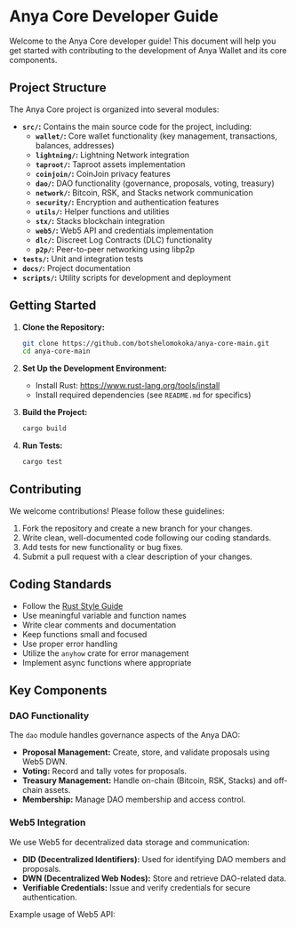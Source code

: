 # Anya Core Developer Guide

Welcome to the Anya Core developer guide! This document will help you get started with contributing to the development of Anya Wallet and its core components.

## Project Structure

The Anya Core project is organized into several modules:

* **`src/`:** Contains the main source code for the project, including:
  * **`wallet/`:**    Core wallet functionality (key management, transactions, balances, addresses)
  * **`lightning/`:** Lightning Network integration
  * **`taproot/`:**   Taproot assets implementation
  * **`coinjoin/`:**  CoinJoin privacy features
  * **`dao/`:**       DAO functionality (governance, proposals, voting, treasury)
  * **`network/`:**   Bitcoin, RSK, and Stacks network communication
  * **`security/`:**  Encryption and authentication features
  * **`utils/`:**     Helper functions and utilities
  * **`stx/`:**       Stacks blockchain integration
  * **`web5/`:**      Web5 API and credentials implementation
  * **`dlc/`:**       Discreet Log Contracts (DLC) functionality
  * **`p2p/`:**       Peer-to-peer networking using libp2p
* **`tests/`:**       Unit and integration tests
* **`docs/`:**        Project documentation
* **`scripts/`:**     Utility scripts for development and deployment

## Getting Started

1. **Clone the Repository:**

   ```bash
   git clone https://github.com/botshelomokoka/anya-core-main.git
   cd anya-core-main
   ```

2. **Set Up the Development Environment:**
   * Install Rust: <https://www.rust-lang.org/tools/install>
   * Install required dependencies (see `README.md` for specifics)

3. **Build the Project:**

   ```bash
   cargo build
   ```

4. **Run Tests:**

   ```bash
   cargo test
   ```

## Contributing

We welcome contributions! Please follow these guidelines:

1. Fork the repository and create a new branch for your changes.
2. Write clean, well-documented code following our coding standards.
3. Add tests for new functionality or bug fixes.
4. Submit a pull request with a clear description of your changes.

## Coding Standards

* Follow the [Rust Style Guide](https://rust-lang.github.io/api-guidelines/)
* Use meaningful variable and function names
* Write clear comments and documentation
* Keep functions small and focused
* Use proper error handling
* Utilize the `anyhow` crate for error management
* Implement async functions where appropriate

## Key Components

### DAO Functionality

The `dao` module handles governance aspects of the Anya DAO:

* **Proposal Management:** Create, store, and validate proposals using Web5 DWN.
* **Voting:** Record and tally votes for proposals.
* **Treasury Management:** Handle on-chain (Bitcoin, RSK, Stacks) and off-chain assets.
* **Membership:** Manage DAO membership and access control.

### Web5 Integration

We use Web5 for decentralized data storage and communication:

* **DID (Decentralized Identifiers):** Used for identifying DAO members and proposals.
* **DWN (Decentralized Web Nodes):** Store and retrieve DAO-related data.
* **Verifiable Credentials:** Issue and verify credentials for secure authentication.

Example usage of Web5 API:
